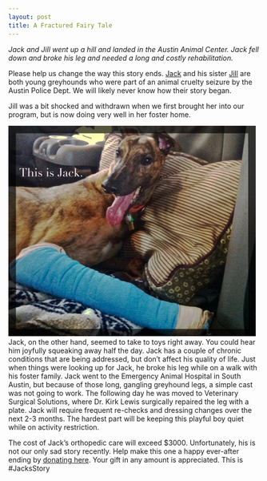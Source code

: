 ```yaml
---
layout: post
title: A Fractured Fairy Tale
---
```


*Jack and Jill went up a hill and landed in the Austin Animal Center.  Jack fell down and broke his leg and needed a long and costly rehabilitation.*

Please help us change the way this story ends. [Jack](/greyhounds/jack2) and his sister [Jill](/greyhounds/jill) are
both young greyhounds who were part of an animal cruelty seizure by the
Austin Police Dept. We will likely never know how their story began.

Jill was a bit shocked and withdrawn when we first brought her into our
program, but is now doing very well in her foster home.

<div class="row">
  <div class="col-md-6">
    <img alt="This is Jack" src="/img/thisisjack.jpeg"></img>
  </div>
  <div>
    Jack, on the other hand, seemed to take to toys right away. You could hear him
    joyfully squeaking away half the day. Jack has a couple of chronic conditions
    that are being addressed, but don’t affect his quality of life. Just when things
    were looking up for Jack, he broke his leg while on a walk with his
    foster family. Jack went to the Emergency Animal Hospital in
    South Austin, but because of those long, gangling greyhound legs, a
    simple cast was not going to work.  The following day he was moved to
    Veterinary Surgical Solutions, where Dr. Kirk Lewis surgically
    repaired the leg with a plate. Jack will require frequent re-checks
    and dressing changes over the next 2-3 months.
    The hardest part will be keeping this playful boy quiet while on activity
    restriction.
  </div>
</div>

The cost of Jack’s orthopedic care will exceed $3000. Unfortunately, his is not
our only sad story recently. Help make this one a happy ever-after ending
by [donating here](/donate/).
Your gift in any amount is appreciated. This is #JacksStory
